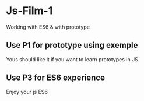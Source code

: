 # Js-Film-1
Working with ES6 &amp; with prototype
## Use P1 for prototype using exemple
Yous should like it if you want to learn prototypes in JS
## Use P3 for ES6 experience
Enjoy your js ES6
